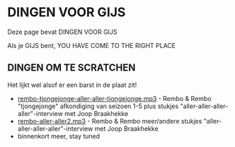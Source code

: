 # DINGEN VOOR GIJS

Deze page bevat DINGEN VOOR GIJS

Als je GIJS bent, YOU HAVE COME TO THE RIGHT PLACE

## DINGEN OM TE SCRATCHEN

Het lijkt wel alsof er een barst in de plaat zit!

* [rembo-tjongejonge-aller-aller-tjongejonge.mp3](audio/rembo-tjongejonge-aller-aller-tjongejonge.mp3) - Rembo & Rembo "tjongejonge" afkondiging van seizoen 1-5 plus stukjes "aller-aller-aller-aller"-interview met Joop Braakhekke
* [rembo-aller-aller2.mp3](audio/rembo-aller-aller2.mp3) - Rembo & Rembo meer/andere stukjes "aller-aller-aller-aller"-interview met Joop Braakhekke
* binnenkort meer, stay tuned


